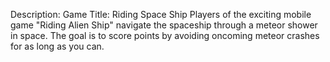 Description:
Game Title: Riding Space Ship
Players of the exciting mobile game "Riding Alien Ship" navigate the spaceship through a meteor shower in space. The goal is to score points by avoiding oncoming meteor crashes for as long as you can.
